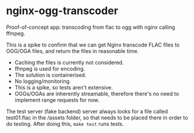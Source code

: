 # nginx-ogg-transcoder
Proof-of-concept app: transcoding from flac to ogg with nginx calling ffmpeg.

This is a spike to confirm that we can get Nginx transcode FLAC files to OGG/OGA files, and return the files in reasonable time.

* Caching the files is currently not considered.
* ffmpeg is used for encoding.
* The solution is containerised.
* No logging/monitoring.
* This is a spike, so tests aren't extensive.
* OGGs/OGAs are inherently streamable, therefore there's no need to implement range requests for now.

The test server (fake backend) server always looks for a file called test01.flac in the /assets folder, so that needs to be placed there in order to do testing. After doing this, `make test` runs tests.
